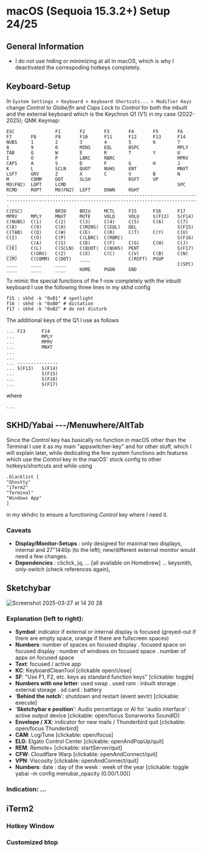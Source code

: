 # macOS (Sequoia 15.3.2+) Setup 24/25

## General Information

- I do not use hiding or minimizing at all in macOS, which is why I deactivated the correspoding hotkeys completely.

## Keyboard-Setup

In `System Settings > Keyboard > Keyboard Shortcuts... > Modifier Keys` change _Control_ to _Globe/fn_ and _Caps Lock_ to _Control_ for both the inbuilt and the external keyboard which is the Keychron Q1 (V1) in my case (2022-2025); QMK Keymap:

```
ESC               F1       F2       F3       F4       F5       F6       F7       F8       F9       F10      F11      F12      F13      F14
NUBS     1        2        3        4        5        6        7        8        9        0        MINS     EQL      BSPC              MPLY
TAB      Q        W        E        R        T        Y        U        I        O        P        LBRC     RBRC                       MPRV
CAPS     A        S        D        F        G        H        J        K        L        SCLN     QUOT     NUHS     ENT               MNXT
LSFT     GRV      Z        X        C        V        B        N        M        COMM     DOT      SLSH              RSFT     UP
MO(FN2)  LOPT     LCMD                                         SPC                        RCMD     ROPT     MO(FN2)  LEFT     DOWN     RGHT
---------------------------------------------------------------------------------------------------------------------------------------------
C(ESC)            BRID     BRIU     MCTL     F15      F16      F17      MPRV     MPLY     MNXT     MUTE     VOLD     VOLU     S(F13)   S(F14)
C(NUBS)  C(1)     C(2)     C(3)     C(4)     C(5)     C(6)     C(7)     C(8)     C(9)     C(0)     C(MINS)  C(EQL)   DEL               S(F15)
C(TAB)   C(Q)     C(W)     C(E)     C(R)     C(T)     C(Y)     C(U)     C(I)     C(O)     C(P)     C(LBRC)  C(RBRC)                    S(F16)
____     C(A)     C(S)     C(D)     C(F)     C(G)     C(H)     C(J)     C(K)     C(L)     C(SCLN)  C(QUOT)  C(NUHS)  PENT              S(F17)
____     C(GRV)   C(Z)     C(X)     C(C)     C(V)     C(B)     C(N)     C(M)     C(COMM)  C(DOT)   ____              C(RSFT)  PGUP
____     ____     ____                                         C(SPC)                     ____     ____     ____     HOME     PGDN     END
```

To mimic the special functions of the f-row completely with the inbuilt keyboard I use the following three lines in my skhd config

```
f15 : skhd -k "0xB1" # spotlight
f16 : skhd -k "0xB0" # dictation
f17 : skhd -k "0xB2" # do not disturb
```

The additional keys of the Q1 I use as follows

```
... F13      F14
...          MPLY
...          MPRV
...          MNXT
...
...
... ---------------
... S(F13)   S(F14)
...          S(F15)
...          S(F16)
...          S(F17)
```

where 

```
...
```

## SKHD/Yabai ---/Menuwhere/AltTab

Since the _Control_ key has basically no function in macOS other than the Terminal I use it as my main "appswitcher-key" and for other stuff, which I will explain later, while dedicating the few system functions adn features which use the _Control_ key in the macOS' stock config to other hotkeys/shortcuts and while using 

```
.blacklist [
"Ghostty"
"iTerm2"
"Terminal"
"Windows App"
]
```

in my skhdrc to ensure a functioning _Control_ key where I need it.

### Caveats

- **Display/Monitor-Setups** : only designed for maximal two displays, internal and 27"1440p (to the left); new/different external monitor would need a few changes.
- **Dependencies** : cliclick, jq, ... [all available on Homebrew] ... keysmith, only-switch (check references again), 

## Sketchybar

![Screenshot 2025-03-27 at 14 20 28](https://github.com/user-attachments/assets/2f9a8f46-c15a-4720-adca-d1534a5c2351)

### Explanation (left to right):
- **Symbol**: indicator if external or internal display is focused (greyed-out if there are empty space, orange if there are fullscreen spaces)
- **Numbers**: number of spaces on focused display . focused space on focused display : number of windows on focused space . number of apps on focused space
- **Text**: focused / active app
- **KC**: KeyboardCleanTool [clickable open/close]
- **SF**: "Use F1, F2, etc. keys as standard function keys" [clickable: toggle]
- **Numbers with one letter**: used swap . used ram : inbuilt storage . external storage . sd card : battery
- '**Behind the notch**': shutdown and restart (event aevtr) [clickable: execute]
- '**Sketchybar e position**': Audio percentage or AI for 'audio interface' : active output device [clickable: open/focus Sonarworks SoundID]
- **Envelope / XX**: indicator for new mails / Thunderbird quit [clickable: open/focus Thunderbird]
- **CAM**: LogiTune [clickable: open/focus]
- **ELG**: Elgato Control Center [clickable: openAndPopUp/quit]
- **REM**: Remote+ [clickable: startServer/quit]
- **CFW**: Cloudflare Warp [clickable: openAndConnect/quit]
- **VPN**: Viscosity [clickable: openAndConnect/quit]
- **Numbers**: date : day of the week : week of the year [clickable: toggle yabai -m config menubar_opacity (0.00/1.00)]

### Indication: ...

## iTerm2

### Hotkey Window

<!-- ![Screenshot 2025-03-29 at 11 50 01](https://github.com/user-attachments/assets/df4c5621-4fc6-40e6-ac33-6e41be3383cc) -->

### Customized btop
